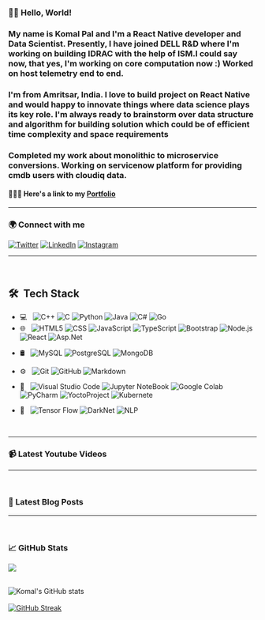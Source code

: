 <!-- ### Hi there 👋 -->

<!--
**Komal7209/Komal7209** is a ✨ _special_ ✨ repository because its `README.md` (this file) appears on your GitHub profile.

Here are some ideas to get you started:

- 🔭 I’m currently working on ...
- 🌱 I’m currently learning ...
- 👯 I’m looking to collaborate on ...
- 🤔 I’m looking for help with ...
- 💬 Ask me about ...
- 📫 How to reach me: ...
- 😄 Pronouns: ...
- ⚡ Fun fact: ...
-->
<!--
"Socials": [
			["fb", "https://www.facebook.com/akansha.pal.3958/"],
			["tw", "https://twitter.com/Komal__Pal"],
			["li", "https://www.linkedin.com/in/komal-pal-8a9a82155/"]
		]

-->



### 👋🏻 Hello, World! 

<!-- ### My name is Ritika Dhiman and I'm a Full stack developer. I'm from Chandigarh, India and currently working as a Machine Learning Research Intern at Design and Innovation Centre, Panjab University and building my technical skills as a Web Developer at Neog Bootcamp. I will be contributing as a mentor at the Open Source Day 2021 in association with virtual Grace Hopper Celebration 2021 and giving back to thhe strong community of women in technology. -->

### My name is Komal Pal and I'm a React Native developer and Data Scientist. Presently, I have joined DELL R&D where I'm working on building IDRAC with the help of ISM.I could say now, that yes, I'm working on core computation now :) Worked on host telemetry end to end. 
### I'm from Amritsar, India. I love to build project on React Native and would happy to innovate things where data science plays its key role. I'm always ready to brainstorm over data structure and algorithm for building solution which could be of efficient time complexity and space requirements 
### Completed my work about monolithic to microservice conversions. Working on servicenow platform for providing cmdb users with cloudiq data.

#### 👩🏻‍💻 Here's a link to my [Portfolio](https://komal7209.github.io/MyPortfolio/) 

<hr>

### 🌍 Connect with me 

[![Twitter][1.1]][1] [![LinkedIn][2.1]][2] [![Instagram][3.1]][3] 
<!-- [![Google Scholar][4.1]][4] -->

<!-- Icons -->

[1.1]: https://img.icons8.com/color/48/000000/linkedin.png (LinkedIn icon with padding)
[2.1]: https://img.icons8.com/color/48/000000/twitter--v1.png (twitter icon with padding)
[3.1]: https://img.icons8.com/color/48/000000/instagram-new--v1.png (instagram icon with padding)
<!-- [4.1]: https://img.icons8.com/color/48/000000/google-scholar--v3.png (google scholar icon with padding) -->

<!-- Links to your social media accounts -->

[1]: https://www.linkedin.com/in/komal-pal-8a9a82155/
[2]: https://twitter.com/Komal__Pal
[3]: https://www.instagram.com/k.p7299/
<!-- [4]: https://scholar.google.com/citations?user=9OV1cLoAAAAJ&hl=en -->

<hr>

<br> 

## 🛠 &nbsp;Tech Stack

- 💻 &nbsp;
  ![C++](https://img.shields.io/badge/-C++-333333?style=flat&logo=C%2B%2B&logoColor=00599C)
  ![C](https://img.shields.io/badge/-C-333333?style=flat&logo=C&logoColor=007396)
  ![Python](https://img.shields.io/badge/-Python-333333?style=flat&logo=python)
  ![Java](https://img.shields.io/badge/-Java-333333?style=flat&logo=Java&logoColor=007396)
  ![C#](https://img.shields.io/badge/-CSharp-333333?style=flat&logo=CSharp&logoColor=007396)
  ![Go](https://img.shields.io/badge/-Golang-333333?style=flat&logo=Golang&logoColor=007396)
- 🌐 &nbsp;
  ![HTML5](https://img.shields.io/badge/-HTML5-333333?style=flat&logo=HTML5)
  ![CSS](https://img.shields.io/badge/-CSS-333333?style=flat&logo=CSS3&logoColor=1572B6)
  ![JavaScript](https://img.shields.io/badge/-JavaScript-333333?style=flat&logo=javascript)
  ![TypeScript](https://img.shields.io/badge/-TypeScript-333333?style=flat&logo=typescript)
  ![Bootstrap](https://img.shields.io/badge/-Bootstrap-333333?style=flat&logo=bootstrap&logoColor=563D7C)
  ![Node.js](https://img.shields.io/badge/-Node.js-333333?style=flat&logo=node.js)
  ![React](https://img.shields.io/badge/-React-333333?style=flat&logo=react)
  ![Asp.Net](https://img.shields.io/badge/-ASP.NET-333333?style=flat&logo=asp.net)
<!--   ![Rails](https://img.shields.io/badge/-Rails-333333?style=flat&logo=ruby) -->
- 🛢 &nbsp;
  ![MySQL](https://img.shields.io/badge/-MySQL-333333?style=flat&logo=mysql)
  ![PostgreSQL](https://img.shields.io/badge/-PostgreSQL-333333?style=flat&logo=postgresql)
  ![MongoDB](https://img.shields.io/badge/-MongoDB-333333?style=flat&logo=MongoDB)
  
- ⚙️ &nbsp;
  ![Git](https://img.shields.io/badge/-Git-333333?style=flat&logo=git)
  ![GitHub](https://img.shields.io/badge/-GitHub-333333?style=flat&logo=github)
  ![Markdown](https://img.shields.io/badge/-Markdown-333333?style=flat&logo=markdown)
- 🔧 &nbsp;
  ![Visual Studio Code](https://img.shields.io/badge/-Visual%20Studio%20Code-333333?style=flat&logo=visual-studio-code&logoColor=007ACC)
  ![Jupyter NoteBook](https://img.shields.io/badge/-Jupyter%20Notebook-333333?style=flat&logo=jupyter-notebook&logoColor=007ACC)
  ![Google Colab](https://img.shields.io/badge/-Google%20Colab-333333?style=flat&logo=google-colab&logoColor=007ACC)
  ![PyCharm](https://img.shields.io/badge/-PyCharm-333333?style=flat&logo=pycharm&logoColor=007ACC) 
  ![YoctoProject](https://img.shields.io/badge/-YoctoProject-333333?style=flat&logo=yoctoproject&logoColor=007ACC) 
  ![Kubernete](https://img.shields.io/badge/-Kubernete-333333?style=flat&logo=kubernete&logoColor=007ACC) 
  
- 🔬 &nbsp;
  ![Tensor Flow](https://img.shields.io/badge/-TensorFlow-333333?style=flat&logo=tensor-flow&logoColor=007ACC)
  ![DarkNet](https://img.shields.io/badge/-Dark%20Net-333333?style=flat&logo=dark-net&logoColor=007ACC)
  ![NLP](https://img.shields.io/badge/-NLP-333333?style=flat&logo=NLP&logoColor=007ACC)

<br/>
<hr>

### :video_camera: Latest Youtube Videos

<hr>
<br/>

### :notebook_with_decorative_cover: Latest Blog Posts

<hr>
<br/>

### &#x1f4c8; GitHub Stats

<a href="https://github.com/komal7209/github-readme-stats">
  <img align="center" src="https://github-readme-stats.vercel.app/api/top-langs/?username=komal7209&layout=compact&theme=radical" />
</a>
</br>
</br>
<!-- <a href="https://github.com/komal7209/github-readme-stats">
  <img align="center" src="https://github-readme-stats.vercel.app/api?username=komal7209&show_icons=true&theme=radical" />
</a> -->


<!--  [![Komal's GitHub activity graph](https://activity-graph.herokuapp.com/graph?username=komal7209&theme=xcode)](https://git.io/komal7209) -->
  
   ![Komal's GitHub stats](https://github-readme-stats.vercel.app/api/?username=komal7209&theme=prussian&show_icons=true&count_private=true)
   <br />
   <br />
   [![GitHub Streak](http://github-readme-streak-stats.herokuapp.com/?user=komal7209&theme=prussian&hide_border=true)](https://git.io/streak-stats)
   <br />
   <br />
<!--    ![Skyline](https://github.com/ShreyaPrasad1209/ShreyaPrasad1209/blob/master/github-metrics.svg) -->


